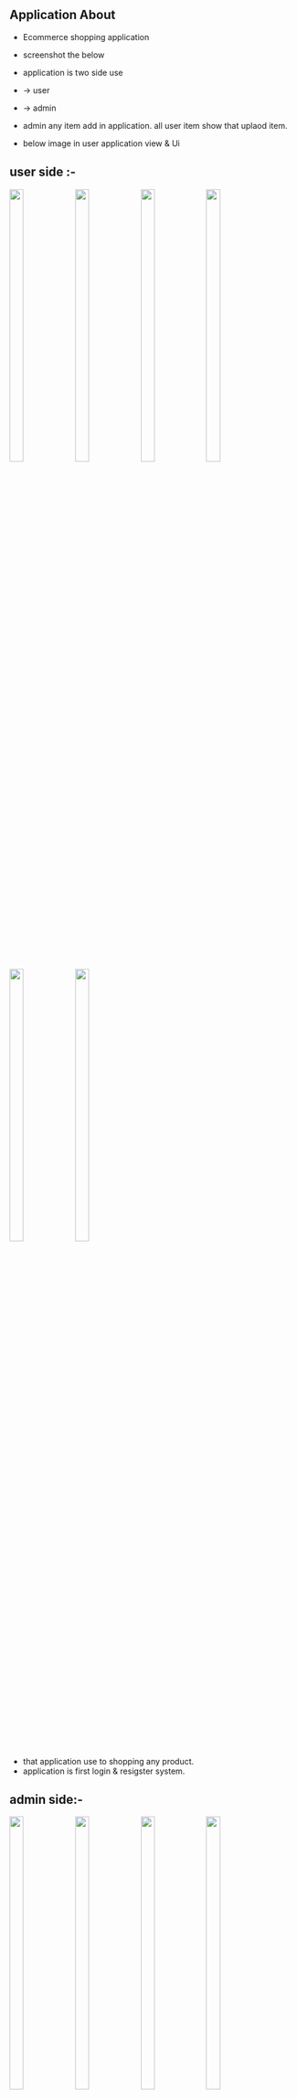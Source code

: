  ## Application About 
-  Ecommerce shopping application 
-  screenshot the below 
-  application is two side use
-  -> user 
-  -> admin

  - admin any item add in application. all user item show that uplaod item.
  
  - below image in user application view & Ui
  

## user side :-


<p float="centet">
<img
 src="https://user-images.githubusercontent.com/101552010/191482902-d70d695c-3754-463b-b203-1f850df49d71.png" width=22% height=35%"/>
  <img src="https://user-images.githubusercontent.com/101552010/191482932-857cc374-f90c-4ba1-ad87-4564a0c20559.png" width=22% height=35%"/>
   <img src="https://user-images.githubusercontent.com/101552010/191483035-372b5259-e198-405e-8e33-2951c371c226.png" width=22% height=35%"/>
    <img src="https://user-images.githubusercontent.com/101552010/191483046-9faab78f-45a4-4771-91af-d33cde8d1515.png" width=22% height=35%"/>
     <img src="https://user-images.githubusercontent.com/101552010/191483058-0f21f1d5-bb41-4332-a58b-b098ff1b53b6.png" width=22% height=35%"/>
  <img src="https://user-images.githubusercontent.com/101552010/191483066-eafbc01d-19dd-4d5a-a932-38f7517eeafe.png"width=22% height=35%"/>
 
</p>

- that application use to shopping any product.
- application is first login & resigster system.

## admin side:-


<p float="centet">
<img
 src="https://user-images.githubusercontent.com/101552010/191575445-3cb597e5-6ddc-456f-9d8c-1b56667d8a22.png" width=22% height=35%"/>
  <img src="https://user-images.githubusercontent.com/101552010/191575427-44e00554-4349-4fe3-83cd-a01a6f977bc0.png" width=22% height=35%"/>
   <img src="https://user-images.githubusercontent.com/101552010/191575434-eda20d47-6db8-4fd6-b8bd-b28157359a98.png" width=22% height=35%"/>
    <img src="https://user-images.githubusercontent.com/101552010/191575436-01ceead1-b1e8-42b7-98cc-621428f2d0b9.png" width=22% height=35%"/>
     <img src="https://user-images.githubusercontent.com/101552010/191575437-cf4ccb90-59eb-46aa-80ea-274534457c2c.png" width=22% height=35%"/>
<img src="https://user-images.githubusercontent.com/101552010/191575441-89acf4af-9de5-4bfc-8a1a-600d07503b07.png" width=22% height=35%"/>
</p> 

 - that is admin side application.
 - admin upload any item to all show data the user in application.
 - admin easyly item and product add this application.
 
 ## Details
 
 - application using to firebase,storage,realtime database, authntication.
 
 
